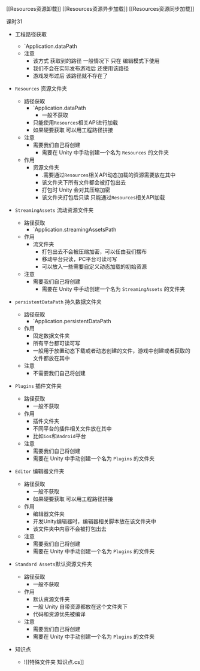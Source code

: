  
[[Resources资源卸载]]
[[Resources资源异步加载]]
[[Resources资源同步加载]]

课时31

- 工程路径获取
	- `Application.dataPath
	- 注意
		- 该方式 获取到的路径 一般情况下 只在 编辑模式下使用
		- 我们不会在实际发布游戏后 还使用该路径
		- 游戏发布过后 该路径就不存在了
- `Resources` 资源文件夹
	- 路径获取
		- `Application.dataPath
			- 一般不获取
		- 只能使用`Resources`相关API进行加载
		- 如果硬要获取 可以用工程路径拼接
	- 注意
		- 需要我们自己将创建
			- 需要在 Unity 中手动创建一个名为 `Resources` 的文件夹
	- 作用
		- 资源文件夹
			- .需要通过`Resources`相关API动态加载的资源需要放在其中
			- 该文件夹下所有文件都会被打包出去
			- 打包时 Unity 会对其压缩加密
			- 该文件夹打包后只读 只能通过`Resources`相关API加载
- `StreamingAssets` 流动资源文件夹
	- 路径获取
		- `Application.streamingAssetsPath
	- 作用
		- 流文件夹
			- 打包出去不会被压缩加密，可以任由我们摆布
			- 移动平台只读，PC平台可读可写
			- 可以放入一些需要自定义动态加载的初始资源
	- 注意
		- 需要我们自己将创建
			- 需要在 Unity 中手动创建一个名为 `StreamingAssets` 的文件夹
- `persistentDataPath` 持久数据文件夹
	- 路径获取
		- `Application.persistentDataPath
	- 作用
		- 固定数据文件夹
		- 所有平台都可读可写
		- 一般用于放置动态下载或者动态创建的文件，游戏中创建或者获取的文件都放在其中
	- 注意
		- 不需要我们自己将创建
- `Plugins` 插件文件夹
	- 路径获取
		- 一般不获取
	- 作用
		- 插件文件夹
		- 不同平台的插件相关文件放在其中
		- 比如`ios`和`Android`平台
	- 注意
		- 需要我们自己将创建
		- 需要在 Unity 中手动创建一个名为 `Plugins`  的文件夹
- `Editor` 编辑器文件夹
	- 路径获取
		- 一般不获取
		- 如果硬要获取 可以用工程路径拼接
	- 作用
		- 编辑器文件夹
		- 开发Unity编辑器时，编辑器相关脚本放在该文件夹中
		- 该文件夹中内容不会被打包出去
	- 注意
		- 需要我们自己将创建
		- 需要在 Unity 中手动创建一个名为 `Plugins`  的文件夹
- `Standard Assets`默认资源文件夹 
	- 路径获取
		- 一般不获取
	- 作用
		- 默认资源文件夹
		- 一般 Unity 自带资源都放在这个文件夹下
		- 代码和资源优先被编译
	- 注意
		- 需要我们自己将创建
		- 需要在 Unity 中手动创建一个名为 `Plugins`  的文件夹

- 知识点
	- ![[特殊文件夹 知识点.cs]]